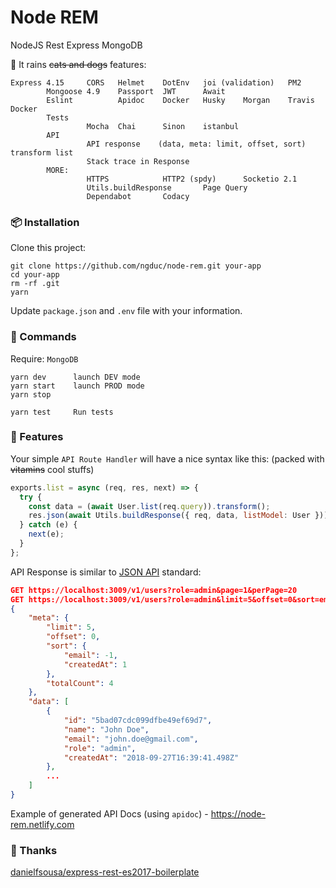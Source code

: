 # Node REM

NodeJS Rest Express MongoDB

🌟 It rains ~~cats and dogs~~ features:

```
Express 4.15     CORS   Helmet    DotEnv   joi (validation)   PM2
        Mongoose 4.9    Passport  JWT      Await
        Eslint          Apidoc    Docker   Husky    Morgan    Travis    Docker
        Tests
                 Mocha  Chai      Sinon    istanbul
        API
                 API response    (data, meta: limit, offset, sort)    transform list
                 Stack trace in Response
        MORE:
                 HTTPS            HTTP2 (spdy)      Socketio 2.1
                 Utils.buildResponse       Page Query
                 Dependabot       Codacy
```

### 📦 Installation

Clone this project:
```
git clone https://github.com/ngduc/node-rem.git your-app
cd your-app
rm -rf .git
yarn
```
Update `package.json` and `.env` file with your information.

### 🔧 Commands

Require: `MongoDB`

```
yarn dev      launch DEV mode
yarn start    launch PROD mode
yarn stop

yarn test     Run tests
```

### 📖 Features

Your simple `API Route Handler` will have a nice syntax like this: (packed with ~~vitamins~~ cool stuffs)
```js
exports.list = async (req, res, next) => {
  try {
    const data = (await User.list(req.query)).transform();
    res.json(await Utils.buildResponse({ req, data, listModel: User }));
  } catch (e) {
    next(e);
  }
};
```

API Response is similar to [JSON API](http://jsonapi.org/examples/#pagination) standard:

```json
GET https://localhost:3009/v1/users?role=admin&page=1&perPage=20
GET https://localhost:3009/v1/users?role=admin&limit=5&offset=0&sort=email:desc,createdAt
{
    "meta": {
        "limit": 5,
        "offset": 0,
        "sort": {
            "email": -1,
            "createdAt": 1
        },
        "totalCount": 4
    },
    "data": [
        {
            "id": "5bad07cdc099dfbe49ef69d7",
            "name": "John Doe",
            "email": "john.doe@gmail.com",
            "role": "admin",
            "createdAt": "2018-09-27T16:39:41.498Z"
        },
        ...
    ]
}
```
Example of generated API Docs (using `apidoc`) - https://node-rem.netlify.com

### 🙌 Thanks

[danielfsousa/express-rest-es2017-boilerplate](https://github.com/danielfsousa/express-rest-es2017-boilerplate)
